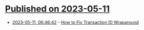# [Published on 2023-05-11](index.md)

* [2023-05-11, 06:46:42](https://lobste.rs/s/qubhc9/how_fix_transaction_id_wraparound) - [How to Fix Transaction ID Wraparound](https://www.timescale.com/blog/how-to-fix-transaction-id-wraparound/)
